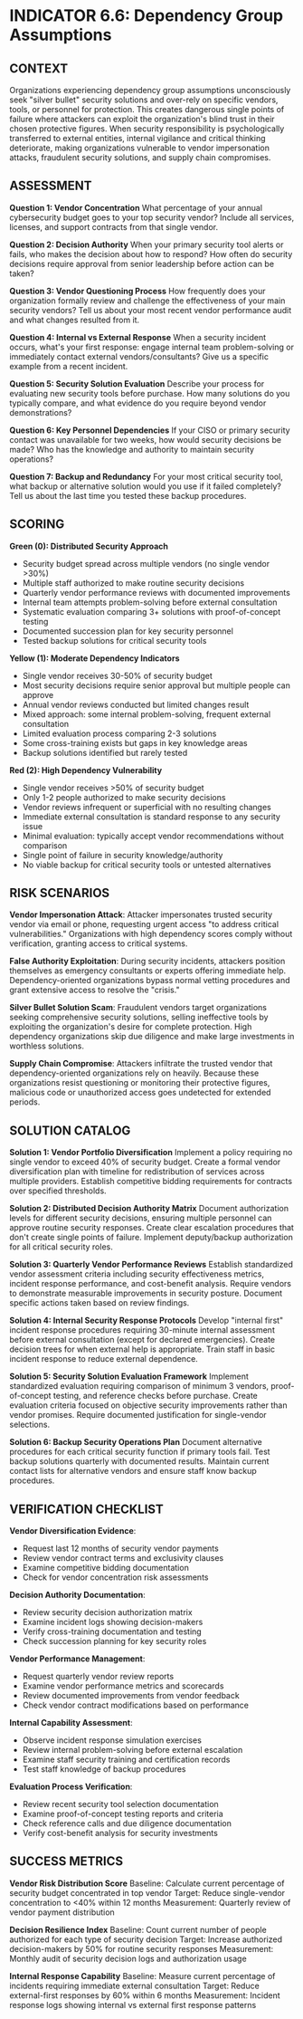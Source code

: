# INDICATOR 6.6: Dependency Group Assumptions

## CONTEXT

Organizations experiencing dependency group assumptions unconsciously seek "silver bullet" security solutions and over-rely on specific vendors, tools, or personnel for protection. This creates dangerous single points of failure where attackers can exploit the organization's blind trust in their chosen protective figures. When security responsibility is psychologically transferred to external entities, internal vigilance and critical thinking deteriorate, making organizations vulnerable to vendor impersonation attacks, fraudulent security solutions, and supply chain compromises.

## ASSESSMENT

**Question 1: Vendor Concentration**
What percentage of your annual cybersecurity budget goes to your top security vendor? Include all services, licenses, and support contracts from that single vendor.

**Question 2: Decision Authority**
When your primary security tool alerts or fails, who makes the decision about how to respond? How often do security decisions require approval from senior leadership before action can be taken?

**Question 3: Vendor Questioning Process**
How frequently does your organization formally review and challenge the effectiveness of your main security vendors? Tell us about your most recent vendor performance audit and what changes resulted from it.

**Question 4: Internal vs External Response**
When a security incident occurs, what's your first response: engage internal team problem-solving or immediately contact external vendors/consultants? Give us a specific example from a recent incident.

**Question 5: Security Solution Evaluation**
Describe your process for evaluating new security tools before purchase. How many solutions do you typically compare, and what evidence do you require beyond vendor demonstrations?

**Question 6: Key Personnel Dependencies**
If your CISO or primary security contact was unavailable for two weeks, how would security decisions be made? Who has the knowledge and authority to maintain security operations?

**Question 7: Backup and Redundancy**
For your most critical security tool, what backup or alternative solution would you use if it failed completely? Tell us about the last time you tested these backup procedures.

## SCORING

**Green (0): Distributed Security Approach**
- Security budget spread across multiple vendors (no single vendor >30%)
- Multiple staff authorized to make routine security decisions
- Quarterly vendor performance reviews with documented improvements
- Internal team attempts problem-solving before external consultation
- Systematic evaluation comparing 3+ solutions with proof-of-concept testing
- Documented succession plan for key security personnel
- Tested backup solutions for critical security tools

**Yellow (1): Moderate Dependency Indicators**
- Single vendor receives 30-50% of security budget
- Most security decisions require senior approval but multiple people can approve
- Annual vendor reviews conducted but limited changes result
- Mixed approach: some internal problem-solving, frequent external consultation
- Limited evaluation process comparing 2-3 solutions
- Some cross-training exists but gaps in key knowledge areas
- Backup solutions identified but rarely tested

**Red (2): High Dependency Vulnerability**
- Single vendor receives >50% of security budget
- Only 1-2 people authorized to make security decisions
- Vendor reviews infrequent or superficial with no resulting changes
- Immediate external consultation is standard response to any security issue
- Minimal evaluation: typically accept vendor recommendations without comparison
- Single point of failure in security knowledge/authority
- No viable backup for critical security tools or untested alternatives

## RISK SCENARIOS

**Vendor Impersonation Attack**: Attacker impersonates trusted security vendor via email or phone, requesting urgent access "to address critical vulnerabilities." Organizations with high dependency scores comply without verification, granting access to critical systems.

**False Authority Exploitation**: During security incidents, attackers position themselves as emergency consultants or experts offering immediate help. Dependency-oriented organizations bypass normal vetting procedures and grant extensive access to resolve the "crisis."

**Silver Bullet Solution Scam**: Fraudulent vendors target organizations seeking comprehensive security solutions, selling ineffective tools by exploiting the organization's desire for complete protection. High dependency organizations skip due diligence and make large investments in worthless solutions.

**Supply Chain Compromise**: Attackers infiltrate the trusted vendor that dependency-oriented organizations rely on heavily. Because these organizations resist questioning or monitoring their protective figures, malicious code or unauthorized access goes undetected for extended periods.

## SOLUTION CATALOG

**Solution 1: Vendor Portfolio Diversification**
Implement a policy requiring no single vendor to exceed 40% of security budget. Create a formal vendor diversification plan with timeline for redistribution of services across multiple providers. Establish competitive bidding requirements for contracts over specified thresholds.

**Solution 2: Distributed Decision Authority Matrix**
Document authorization levels for different security decisions, ensuring multiple personnel can approve routine security responses. Create clear escalation procedures that don't create single points of failure. Implement deputy/backup authorization for all critical security roles.

**Solution 3: Quarterly Vendor Performance Reviews**
Establish standardized vendor assessment criteria including security effectiveness metrics, incident response performance, and cost-benefit analysis. Require vendors to demonstrate measurable improvements in security posture. Document specific actions taken based on review findings.

**Solution 4: Internal Security Response Protocols**
Develop "internal first" incident response procedures requiring 30-minute internal assessment before external consultation (except for declared emergencies). Create decision trees for when external help is appropriate. Train staff in basic incident response to reduce external dependence.

**Solution 5: Security Solution Evaluation Framework**
Implement standardized evaluation requiring comparison of minimum 3 vendors, proof-of-concept testing, and reference checks before purchase. Create evaluation criteria focused on objective security improvements rather than vendor promises. Require documented justification for single-vendor selections.

**Solution 6: Backup Security Operations Plan**
Document alternative procedures for each critical security function if primary tools fail. Test backup solutions quarterly with documented results. Maintain current contact lists for alternative vendors and ensure staff know backup procedures.

## VERIFICATION CHECKLIST

**Vendor Diversification Evidence**:
- Request last 12 months of security vendor payments
- Review vendor contract terms and exclusivity clauses  
- Examine competitive bidding documentation
- Check for vendor concentration risk assessments

**Decision Authority Documentation**:
- Review security decision authorization matrix
- Examine incident logs showing decision-makers
- Verify cross-training documentation and testing
- Check succession planning for key security roles

**Vendor Performance Management**:
- Request quarterly vendor review reports
- Examine vendor performance metrics and scorecards
- Review documented improvements from vendor feedback
- Check vendor contract modifications based on performance

**Internal Capability Assessment**:
- Observe incident response simulation exercises
- Review internal problem-solving before external escalation
- Examine staff security training and certification records
- Test staff knowledge of backup procedures

**Evaluation Process Verification**:
- Review recent security tool selection documentation
- Examine proof-of-concept testing reports and criteria
- Check reference calls and due diligence documentation
- Verify cost-benefit analysis for security investments

## SUCCESS METRICS

**Vendor Risk Distribution Score**
Baseline: Calculate current percentage of security budget concentrated in top vendor
Target: Reduce single-vendor concentration to <40% within 12 months
Measurement: Quarterly review of vendor payment distribution

**Decision Resilience Index**
Baseline: Count current number of people authorized for each type of security decision
Target: Increase authorized decision-makers by 50% for routine security responses
Measurement: Monthly audit of security decision logs and authorization usage

**Internal Response Capability**
Baseline: Measure current percentage of incidents requiring immediate external consultation
Target: Reduce external-first responses by 60% within 6 months
Measurement: Incident response logs showing internal vs external first response patterns